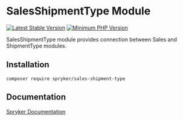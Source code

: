 # SalesShipmentType Module
[![Latest Stable Version](https://poser.pugx.org/spryker/sales-shipment-type/v/stable.svg)](https://packagist.org/packages/spryker/sales-shipment-type)
[![Minimum PHP Version](https://img.shields.io/badge/php-%3E%3D%208.2-8892BF.svg)](https://php.net/)

SalesShipmentType module provides connection between Sales and ShipmentType modules.

## Installation

```
composer require spryker/sales-shipment-type
```

## Documentation

[Spryker Documentation](https://docs.spryker.com)
